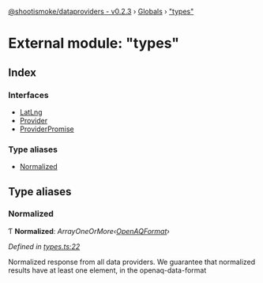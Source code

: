 [@shootismoke/dataproviders - v0.2.3](../README.md) › [Globals](../globals.md) › ["types"](_types_.md)

# External module: "types"

## Index

### Interfaces

* [LatLng](../interfaces/_types_.latlng.md)
* [Provider](../interfaces/_types_.provider.md)
* [ProviderPromise](../interfaces/_types_.providerpromise.md)

### Type aliases

* [Normalized](_types_.md#normalized)

## Type aliases

###  Normalized

Ƭ **Normalized**: *ArrayOneOrMore‹[OpenAQFormat](_util_openaq_.md#openaqformat)›*

*Defined in [types.ts:22](https://github.com/shootismoke/common/blob/5b392da/packages/dataproviders/src/types.ts#L22)*

Normalized response from all data providers. We guarantee that normalized
results have at least one element, in the openaq-data-format
